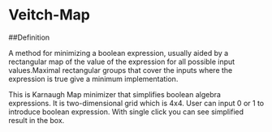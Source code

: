 # Veitch-Map

##Definition

A method for minimizing a boolean expression, usually aided by a rectangular map of the value of the expression for all possible input values.Maximal rectangular groups that cover the inputs where the expression is true give a minimum implementation.

This is Karnaugh Map minimizer that simplifies boolean algebra expressions. It is two-dimensional grid which is 4x4. User can input 0 or 1 to introduce boolean expression. With single click you can see simplified result in the box.
